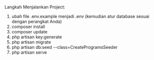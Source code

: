 Langkah Menjalankan Project:
1. ubah file .env.example menjadi .env (kemudian atur database sesuai dengan perangkat Anda)
2. composer install
3. composer update
4. php artisan key:generate
5. php artisan migrate
6. php artisan db:seed --class=CreateProgramsSeeder
7. php artisan serve
